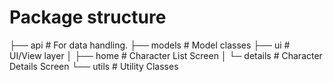 # Package structure

├── api                # For data handling.
├── models             # Model classes
├── ui                 # UI/View layer
│   ├── home           # Character List Screen
│   └─ details         # Character Details Screen
└── utils              # Utility Classes